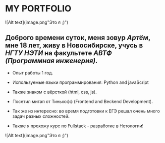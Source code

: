 # **MY PORTFOLIO**

![Alt text](image.png"Это я ;)")

## Доброго времени суток, меня зовур *Артём*, мне 18 лет, живу в Новосибирске, учусь в *НГТУ НЭТИ* на факультете *АВТФ* *(Программная инженерия)*. 

* Опыт работы 1 год.

* Используемые языки программирования: Python and javaScript

* Также знаком с вёрсткой (html, css, js).

* Посетил митап от Тинькофф (Frontend and Beckend Development).

* Так же из интересно: во время подготовки к ЕГЭ решал очень много задач разных сложностей.

* Также я прохожу курс по Fullstack - разработке в Нетологии!

![Alt text](image.png"Это я ;)")